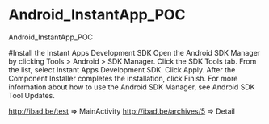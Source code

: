 # Android_InstantApp_POC
Android_InstantApp_POC

#Install the Instant Apps Development SDK
Open the Android SDK Manager by clicking Tools > Android > SDK Manager.
Click the SDK Tools tab.
From the list, select Instant Apps Development SDK.
Click Apply.
After the Component Installer completes the installation, click Finish.
For more information about how to use the Android SDK Manager, see Android SDK Tool Updates.

http://ibad.be/test => MainActivity
http://ibad.be/archives/5 => Detail
